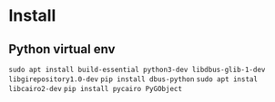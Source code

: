 # Install

## Python virtual env

`sudo apt install build-essential python3-dev libdbus-glib-1-dev libgirepository1.0-dev`
`pip install dbus-python`
`sudo apt instal libcairo2-dev`
`pip install pycairo PyGObject`

